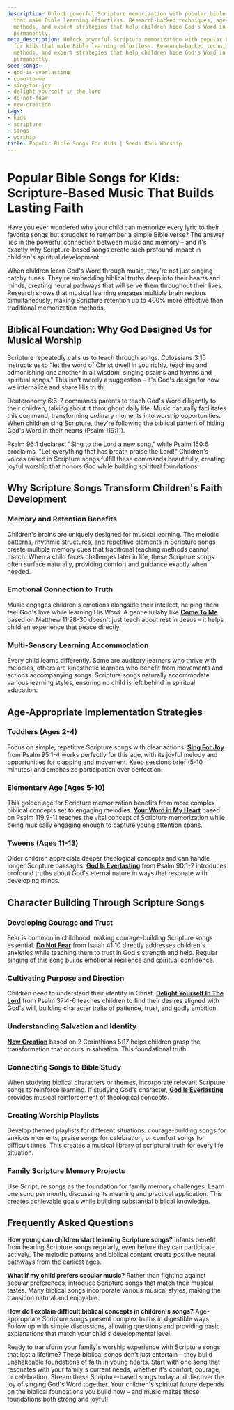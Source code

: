 ```yaml
---
description: Unlock powerful Scripture memorization with popular bible songs for kids
  that make Bible learning effortless. Research-backed techniques, age-appropriate
  methods, and expert strategies that help children hide God's Word in their hearts
  permanently.
meta_description: Unlock powerful Scripture memorization with popular bible songs
  for kids that make Bible learning effortless. Research-backed techniques, age-appropriate
  methods, and expert strategies that help children hide God's Word in their hearts
  permanently.
seed_songs:
- god-is-everlasting
- come-to-me
- sing-for-joy
- delight-yourself-in-the-lord
- do-not-fear
- new-creation
tags:
- kids
- scripture
- songs
- worship
title: Popular Bible Songs For Kids | Seeds Kids Worship
---
```

# Popular Bible Songs for Kids: Scripture-Based Music That Builds Lasting Faith

Have you ever wondered why your child can memorize every lyric to their favorite songs but struggles to remember a simple Bible verse? The answer lies in the powerful connection between music and memory – and it's exactly why Scripture-based songs create such profound impact in children's spiritual development.

When children learn God's Word through music, they're not just singing catchy tunes. They're embedding biblical truths deep into their hearts and minds, creating neural pathways that will serve them throughout their lives. Research shows that musical learning engages multiple brain regions simultaneously, making Scripture retention up to 400% more effective than traditional memorization methods.

## Biblical Foundation: Why God Designed Us for Musical Worship

Scripture repeatedly calls us to teach through songs. Colossians 3:16 instructs us to "let the word of Christ dwell in you richly, teaching and admonishing one another in all wisdom, singing psalms and hymns and spiritual songs." This isn't merely a suggestion – it's God's design for how we internalize and share His truth.

Deuteronomy 6:6-7 commands parents to teach God's Word diligently to their children, talking about it throughout daily life. Music naturally facilitates this command, transforming ordinary moments into worship opportunities. When children sing Scripture, they're following the biblical pattern of hiding God's Word in their hearts (Psalm 119:11).

Psalm 96:1 declares, "Sing to the Lord a new song," while Psalm 150:6 proclaims, "Let everything that has breath praise the Lord!" Children's voices raised in Scripture songs fulfill these commands beautifully, creating joyful worship that honors God while building spiritual foundations.

## Why Scripture Songs Transform Children's Faith Development

### Memory and Retention Benefits

Children's brains are uniquely designed for musical learning. The melodic patterns, rhythmic structures, and repetitive elements in Scripture songs create multiple memory cues that traditional teaching methods cannot match. When a child faces challenges later in life, these Scripture songs often surface naturally, providing comfort and guidance exactly when needed.

### Emotional Connection to Truth

Music engages children's emotions alongside their intellect, helping them feel God's love while learning His Word. A gentle lullaby like **[Come To Me](https://seedskidsworship.com/product/when-you-lie-down-lullabies-scripture-songs/)** based on Matthew 11:28-30 doesn't just teach about rest in Jesus – it helps children experience that peace directly.

### Multi-Sensory Learning Accommodation

Every child learns differently. Some are auditory learners who thrive with melodies, others are kinesthetic learners who benefit from movements and actions accompanying songs. Scripture songs naturally accommodate various learning styles, ensuring no child is left behind in spiritual education.

## Age-Appropriate Implementation Strategies

### Toddlers (Ages 2-4)
Focus on simple, repetitive Scripture songs with clear actions. **[Sing For Joy](https://seedskidsworship.com/product/sing-for-joy-psalm-951-4-3/)** from Psalm 95:1-4 works perfectly for this age, with its joyful melody and opportunities for clapping and movement. Keep sessions brief (5-10 minutes) and emphasize participation over perfection.

### Elementary Age (Ages 5-10)
This golden age for Scripture memorization benefits from more complex biblical concepts set to engaging melodies. **[Your Word in My Heart](https://seedskidsworship.com/product/your-word-in-my-heart-psalm-1199-11-2/)** based on Psalm 119:9-11 teaches the vital concept of Scripture memorization while being musically engaging enough to capture young attention spans.

### Tweens (Ages 11-13)
Older children appreciate deeper theological concepts and can handle longer Scripture passages. **[God Is Everlasting](https://seedskidsworship.com/product/god-is-everlasting-psalm-901-2-2/)** from Psalm 90:1-2 introduces profound truths about God's eternal nature in ways that resonate with developing minds.

## Character Building Through Scripture Songs

### Developing Courage and Trust
Fear is common in childhood, making courage-building Scripture songs essential. **[Do Not Fear](https://seedskidsworship.com/product/do-not-fear-isaiah-4110-2/)** from Isaiah 41:10 directly addresses children's anxieties while teaching them to trust in God's strength and help. Regular singing of this song builds emotional resilience and spiritual confidence.

### Cultivating Purpose and Direction
Children need to understand their identity in Christ. **[Delight Yourself In The Lord](https://seedskidsworship.com/product/seeds-of-purpose-vol-4/)** from Psalm 37:4-6 teaches children to find their desires aligned with God's will, building character traits of patience, trust, and godly ambition.

### Understanding Salvation and Identity
**[New Creation](https://seedskidsworship.com/product/new-creation-2-corinthians-517-3/)** based on 2 Corinthians 5:17 helps children grasp the transformation that occurs in salvation. This foundational truth

### Connecting Songs to Bible Study
When studying biblical characters or themes, incorporate relevant Scripture songs to reinforce learning. If studying God's character, **[God Is Everlasting](https://seedskidsworship.com/product/god-is-everlasting-psalm-901-2-2/)** provides musical reinforcement of theological concepts.

### Creating Worship Playlists
Develop themed playlists for different situations: courage-building songs for anxious moments, praise songs for celebration, or comfort songs for difficult times. This creates a musical library of scriptural truth for every life situation.

### Family Scripture Memory Projects
Use Scripture songs as the foundation for family memory challenges. Learn one song per month, discussing its meaning and practical application. This creates achievable goals while building substantial biblical knowledge.

## Frequently Asked Questions

**How young can children start learning Scripture songs?**
Infants benefit from hearing Scripture songs regularly, even before they can participate actively. The melodic patterns and biblical content create positive neural pathways from the earliest ages.

**What if my child prefers secular music?**
Rather than fighting against secular preferences, introduce Scripture songs that match their musical tastes. Many biblical songs incorporate various musical styles, making the transition natural and enjoyable.

**How do I explain difficult biblical concepts in children's songs?**
Age-appropriate Scripture songs present complex truths in digestible ways. Follow up with simple discussions, allowing questions and providing basic explanations that match your child's developmental level.

Ready to transform your family's worship experience with Scripture songs that last a lifetime? These biblical songs don't just entertain – they build unshakeable foundations of faith in young hearts. Start with one song that resonates with your family's current needs, whether it's comfort, courage, or celebration. Stream these Scripture-based songs today and discover the joy of singing God's Word together. Your children's spiritual future depends on the biblical foundations you build now – and music makes those foundations both strong and joyful!

<script type="application/ld+json">
{
  "@context": "https://schema.org",
  "@type": "Article",
  "headline": "Popular Bible Songs For Kids",
  "author": {
    "@type": "Organization",
    "name": "Seeds Kids Worship"
  },
  "publisher": {
    "@type": "Organization",
    "name": "Seeds Kids Worship",
    "logo": {
      "@type": "ImageObject",
      "url": "https://seedskidsworship.com/logo.png"
    }
  },
  "datePublished": "2025-09-05T16:47:04.684959",
  "dateModified": "2025-09-05T16:47:04.684973",
  "description": "Unlock powerful Scripture memorization with popular bible songs for kids that make Bible learning effortless. Research-backed techniques, age-appropriate method",
  "mainEntityOfPage": {
    "@type": "WebPage",
    "@id": "https://seedskidsworship.com/activities/popular-bible-songs-for-kids/"
  }
}
</script>

<script type="application/ld+json">
{
  "@context": "https://schema.org",
  "@type": "Product",
  "name": "God Is Everlasting",
  "description": "Based on Psalm 90:1-2, this song proclaims that from everlasting to everlasting the Lord is God, reminding kids that God is eternal and our dwelling place for all generations.",
  "url": "https://seedskidsworship.com/product/god-is-everlasting-psalm-901-2-2/",
  "brand": {
    "@type": "Brand",
    "name": "Seeds Kids Worship"
  },
  "category": "Children's Christian Music",
  "album": "The Character of God"
}
</script>

<script type="application/ld+json">
{
  "@context": "https://schema.org",
  "@type": "Product",
  "name": "Come To Me",
  "description": "Biblical lullaby based on Matthew 11:28-30 offering rest and comfort through God's Word. Creates peaceful atmosphere for bedtime worship reminding families that true rest comes from God alone. Part of Scripture-based lullaby collection.",
  "url": "https://seedskidsworship.com/product/when-you-lie-down-lullabies-scripture-songs/",
  "brand": {
    "@type": "Brand",
    "name": "Seeds Kids Worship"
  },
  "category": "Children's Christian Music",
  "album": "When You Lie Down: Lullabies\u2026"
}
</script>

<script type="application/ld+json">
{
  "@context": "https://schema.org",
  "@type": "Product",
  "name": "Sing For Joy",
  "description": "Joyful worship song encouraging children to sing for joy to the Rock of salvation from Psalm 95:1-4",
  "url": "https://seedskidsworship.com/product/sing-
